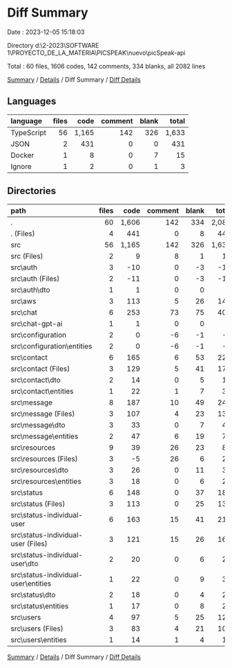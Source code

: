 # Diff Summary

Date : 2023-12-05 15:18:03

Directory d:\\2-2023\\SOFTWARE 1\\PROYECTO_DE_LA_MATERIA\\PICSPEAK\\nuevo\\picSpeak-api

Total : 60 files,  1606 codes, 142 comments, 334 blanks, all 2082 lines

[Summary](results.md) / [Details](details.md) / Diff Summary / [Diff Details](diff-details.md)

## Languages
| language | files | code | comment | blank | total |
| :--- | ---: | ---: | ---: | ---: | ---: |
| TypeScript | 56 | 1,165 | 142 | 326 | 1,633 |
| JSON | 2 | 431 | 0 | 0 | 431 |
| Docker | 1 | 8 | 0 | 7 | 15 |
| Ignore | 1 | 2 | 0 | 1 | 3 |

## Directories
| path | files | code | comment | blank | total |
| :--- | ---: | ---: | ---: | ---: | ---: |
| . | 60 | 1,606 | 142 | 334 | 2,082 |
| . (Files) | 4 | 441 | 0 | 8 | 449 |
| src | 56 | 1,165 | 142 | 326 | 1,633 |
| src (Files) | 2 | 9 | 8 | 1 | 18 |
| src\\auth | 3 | -10 | 0 | -3 | -13 |
| src\\auth (Files) | 2 | -11 | 0 | -3 | -14 |
| src\\auth\\dto | 1 | 1 | 0 | 0 | 1 |
| src\\aws | 3 | 113 | 5 | 26 | 144 |
| src\\chat | 6 | 253 | 73 | 75 | 401 |
| src\\chat-gpt-ai | 1 | 1 | 0 | 0 | 1 |
| src\\configuration | 2 | 0 | -6 | -1 | -7 |
| src\\configuration\\entities | 2 | 0 | -6 | -1 | -7 |
| src\\contact | 6 | 165 | 6 | 53 | 224 |
| src\\contact (Files) | 3 | 129 | 5 | 41 | 175 |
| src\\contact\\dto | 2 | 14 | 0 | 5 | 19 |
| src\\contact\\entities | 1 | 22 | 1 | 7 | 30 |
| src\\message | 8 | 187 | 10 | 49 | 246 |
| src\\message (Files) | 3 | 107 | 4 | 23 | 134 |
| src\\message\\dto | 3 | 33 | 0 | 7 | 40 |
| src\\message\\entities | 2 | 47 | 6 | 19 | 72 |
| src\\resources | 9 | 39 | 26 | 23 | 88 |
| src\\resources (Files) | 3 | -5 | 26 | 6 | 27 |
| src\\resources\\dto | 3 | 26 | 0 | 11 | 37 |
| src\\resources\\entities | 3 | 18 | 0 | 6 | 24 |
| src\\status | 6 | 148 | 0 | 37 | 185 |
| src\\status (Files) | 3 | 113 | 0 | 25 | 138 |
| src\\status-individual-user | 6 | 163 | 15 | 41 | 219 |
| src\\status-individual-user (Files) | 3 | 121 | 15 | 26 | 162 |
| src\\status-individual-user\\dto | 2 | 20 | 0 | 6 | 26 |
| src\\status-individual-user\\entities | 1 | 22 | 0 | 9 | 31 |
| src\\status\\dto | 2 | 18 | 0 | 4 | 22 |
| src\\status\\entities | 1 | 17 | 0 | 8 | 25 |
| src\\users | 4 | 97 | 5 | 25 | 127 |
| src\\users (Files) | 3 | 83 | 4 | 21 | 108 |
| src\\users\\entities | 1 | 14 | 1 | 4 | 19 |

[Summary](results.md) / [Details](details.md) / Diff Summary / [Diff Details](diff-details.md)